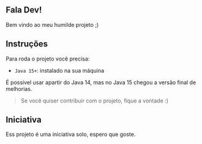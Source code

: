 ## Fala Dev!

Bem vindo ao meu humilde projeto ;)

## Instruções

Para roda o projeto você precisa:

- `Java 15+`: instalado na sua máquina

É possível usar apartir do Java 14, mas no Java 15 chegou a versão final
de melhorias.

> Se você quiser contribuir com o projeto, fique a vontade :)

## Iniciativa

Ess projeto é uma iniciativa solo, espero que goste.
